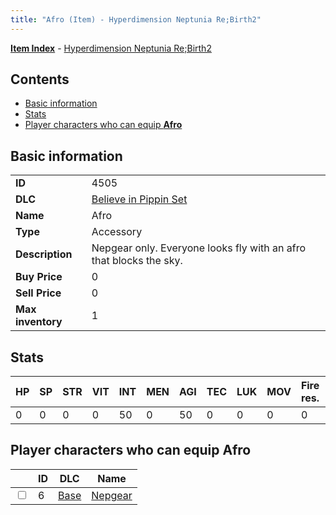 ```yaml
---
title: "Afro (Item) - Hyperdimension Neptunia Re;Birth2"
---
```


[**Item Index**](/neptunia/rb2/item/index.html) - [Hyperdimension Neptunia Re;Birth2](/neptunia/rb2)

## Contents

- [Basic information](#basic-information)
- [Stats](#stats)
- [Player characters who can equip **Afro**](#player-characters-who-can-equip-afro)

## Basic information

|   |   |
| -- | -- |
| **ID** | 4505 |
| **DLC** | [Believe in Pippin Set](/neptunia/rb2/dlc/8-pippin-set.html) |
| **Name** | Afro |
| **Type** | Accessory |
| **Description** | Nepgear only. Everyone looks fly with an afro that blocks the sky. |
| **Buy Price** | 0 |
| **Sell Price** | 0 |
| **Max inventory** | 1 |

## Stats

| HP | SP | STR | VIT | INT | MEN | AGI | TEC | LUK | MOV | Fire res. | Ice res. | Wind res. | Lightning res. |
| -- | -- | --- | --- | --- | --- | --- | --- | --- | --- | --------- | -------- | --------- | -------------- |
| 0 | 0 | 0 | 0 | 50 | 0 | 50 | 0 | 0 | 0 | 0 | 0 | 0 | 0 |

## Player characters who can equip **Afro**

|    | ID | DLC | Name |
| -- | -- | --- | ---- |
| <input type="checkbox" id="rb2-player-0-6" class="trackbox" /> | 6 | [Base](/neptunia/rb2/dlc/0-base.html) | [Nepgear](/neptunia/rb2/player/0-6-nepgear.html) |